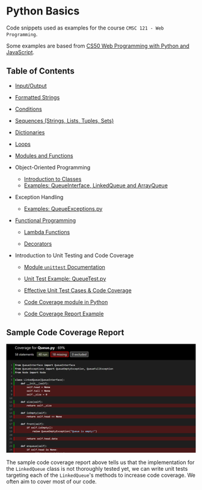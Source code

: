 # Python Basics
Code snippets used as examples for the course `CMSC 121 - Web Programming`. 

Some examples are based from [CS50 Web Programming with Python and JavaScript](https://cs50.harvard.edu/web/2020/notes/2/).

## Table of Contents
- [Input/Output](hello.py)

- [Formatted Strings](hello.py)

- [Conditions](cond.py)

- [Sequences (Strings, Lists, Tuples, Sets)](sequences.py)

- [Dictionaries](sequences.py)

- [Loops](loops.py)

- [Modules and Functions](function.py)

- Object-Oriented Programming
    
    - [Introduction to Classes](Classes/)
    - [Examples: QueueInterface, LinkedQueue and ArrayQueue](Queue/)

- Exception Handling
    - [Examples: QueueExceptions.py](Queue/)

- [Functional Programming](Functional/)
    
    - [Lambda Functions](Functional/anonymous_functions.py) 

    - [Decorators](Functional/decorators.py)

- Introduction to Unit Testing and Code Coverage

    - [Module `unittest` Documentation](https://docs.python.org/3/library/unittest.html)

    - [Unit Test Example: QueueTest.py](Queue/)

    - [Effective Unit Test Cases & Code Coverage](https://www.atlassian.com/continuous-delivery/software-testing/code-coverage)

    - [Code Coverage module in Python](https://coverage.readthedocs.io/en/coverage-5.5/)

    - [Code Coverage Report Example](Queue/coverage_html/CoverageReportScreenshot.PNG)

## Sample Code Coverage Report

![Sample report](Queue/coverage_html/CoverageReportScreenshot.PNG)

The sample code coverage report above tells us that the implementation for the `LinkedQueue` class is not thoroughly tested yet, we can write unit tests targeting each of the `LinkedQueue`'s methods to increase code coverage. We often aim to cover most of our code.

